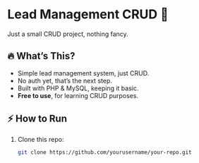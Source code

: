 # Lead Management CRUD 🚀  

Just a small CRUD project, nothing fancy.  

## 🔥 What’s This?  
- Simple lead management system, just CRUD.  
- No auth yet, that’s the next step.  
- Built with PHP & MySQL, keeping it basic.  
- **Free to use**, for learning CRUD purposes.  

## ⚡ How to Run  
1. Clone this repo:  
   ```bash
   git clone https://github.com/yourusername/your-repo.git
